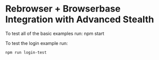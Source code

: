 # Rebrowser + Browserbase Integration with Advanced Stealth

To test all of the basic examples run:
    npm start

To test the login example run: 

    npm run login-test
